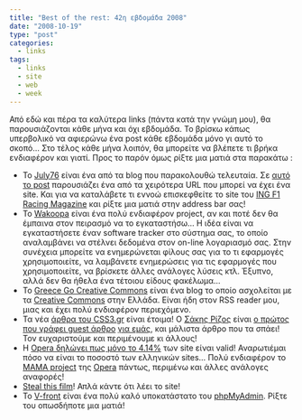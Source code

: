 ```yaml
---
title: "Best of the rest: 42η εβδομάδα 2008"
date: "2008-10-19"
type: "post"
categories:
  - links
tags:
  - links
  - site
  - web
  - week
---
```


Από εδώ και πέρα τα καλύτερα links (πάντα κατά την γνώμη μου), θα παρουσιάζονται κάθε μήνα και όχι εβδομάδα. Το βρίσκω κάπως υπερβολικό να αφιερώνω ένα post κάθε εβδομάδα μόνο γι αυτό το σκοπό&#8230; Στο τέλος κάθε μήνα λοιπόν, θα μπορείτε να βλέπετε τι βρήκα ενδιαφέρον και γιατί. Προς το παρόν όμως ρίξτε μια ματιά στα παρακάτω :

- Το [July76](http://www.july76.com/ "July 76") είναι ένα από τα blog που παρακολουθώ τελευταία. Σε [αυτό το post](http://www.july76.com/2008/10/28-chars-of-bogus/ "ugly URL") παρουσιάζει ένα από τα χειρότερα URL που μπορεί να έχει ένα site. Και για να καταλάβετε τι εννοώ επισκεφθείτε το site του [ING F1 Racing Magazine](http://www.ingf1racingmagazinefansurvey.com/ "ING F1 Racing Magazine") και ρίξτε μια ματιά στην address bar σας!
- Το [Wakoopa](http://wakoopa.com/ "Wakoopa") είναι ένα πολύ ενδιαφέρον project, αν και ποτέ δεν θα έμπαινα στον πειρασμό να το εγκαταστήσω&#8230; Η ιδέα είναι να εγκαταστήσετε έναν software tracker στο σύστημα σας, το οποίο αναλαμβάνει να στέλνει δεδομένα στον on-line λογαριασμό σας. Στην συνέχεια μπορείτε να ενημερώνεται φίλους σας για το τι εφαρμογές χρησιμοποιείτε, να λαμβάνετε ενημερώσεις για τις εφαρμογές που χρησιμοποιείτε, να βρίσκετε άλλες ανάλογες λύσεις κτλ. Έξυπνο, αλλά δεν θα ήθελα ένα τέτοιου είδους φακέλωμα&#8230;
- Το [Greece Go Creative Commons](http://2g2c.wordpress.com/ "Greece Go Creative Commons") είναι ένα blog το οποίο ασχολείται με τα [Creative Commons](http://www.creativecommons.gr/ "Crative Commons") στην Ελλάδα. Είναι ήδη στον RSS reader μου, μιας και έχει πολύ ενδιαφέρον περιεχόμενο.
- Τα νέα [άρθρα του CSS3.gr](http://css3.gr/articles/ "CSS3.gr articles") είναι έτοιμα! Ο [Σάκης Ρίζος](http://bizwriter.gr/ "Bizwriter blog") είναι [ο πρώτος που γράφει guest άρθρο](http://css3.gr/articles/article/ansoff-matrix-and-internet-marketing/ "CSS3.gr marketing guest post") [για εμάς](http://css3.gr/about/ "CSS3.gr about"), και μάλιστα άρθρο που τα σπάει! Τον ευχαριστούμε και περιμένουμε κι άλλους!
- H [Opera δηλώνει πως μόνο το 4.14%](http://dev.opera.com/articles/view/mama-key-findings/#validation "Opera MAMA project : Validation") των site είναι valid! Αναρωτιέμαι πόσο να είναι το ποσοστό των ελληνικών sites&#8230; Πολύ ενδιαφέρον το [MAMA project](http://dev.opera.com/articles/view/mama/ "Opera MAMA project") της [Opera](http://dev.opera.com/ "Opera Dev") πάντως, περιμένω και άλλες ανάλογες αναφορές!
- [Steal this film](http://stealthisfilm.com "Steal this film")! Απλά κάντε ότι λέει το site!
- To [V-front](http://www.vfront.org/en/ "V-front site") είναι ένα πολύ καλό υποκατάστατο του [phpMyAdmin](http://www.phpmyadmin.net/home_page/index.php "phpMyAdmin"). Ρίξτε του οπωσδήποτε μια ματιά!
